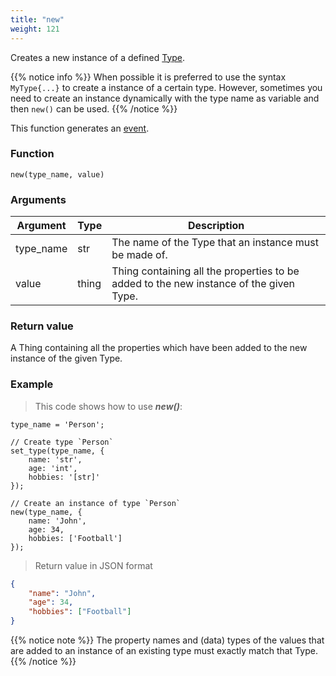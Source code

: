 ```yaml
---
title: "new"
weight: 121
---
```


Creates a new instance of a defined [Type](../../data-types/type).

{{% notice info %}}
When possible it is preferred to use the syntax `MyType{...}` to create a instance of a certain type. However, sometimes you need to create an instance dynamically with the type name as variable and then `new()` can be used.
{{% /notice %}}

This function generates an [event](../../overview/events).

### Function

`new(type_name, value)`

### Arguments

Argument | Type | Description
-------- | ---- | -----------
type_name | str | The name of the Type that an instance must be made of.
value | thing | Thing containing all the properties to be added to the new instance of the given Type.

### Return value

A Thing containing all the properties which have been added to the new instance of the given Type.

### Example

> This code shows how to use ***new()***:

```thingsdb,json_response
type_name = 'Person';

// Create type `Person`
set_type(type_name, {
    name: 'str',
    age: 'int',
    hobbies: '[str]'
});

// Create an instance of type `Person`
new(type_name, {
    name: 'John',
    age: 34,
    hobbies: ['Football']
});
```

> Return value in JSON format

```json
{
    "name": "John",
    "age": 34,
    "hobbies": ["Football"]
}
```

{{% notice note %}}
The property names and (data) types of the values that are added to an instance of an existing type must exactly match that Type.
{{% /notice %}}

